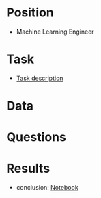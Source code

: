 # Position
- Machine Learning Engineer

# Task
- [Task description](https://github.com/yurywallet/test_assignments/blob/main/KuhneNagel_2019/task.pdf)

# Data


# Questions


# Results
- conclusion: [Notebook](https://github.com/yurywallet/test_assignments/blob/main/KuhneNagel_2019/Kuhne%20und%20Nagel.ipynb)
